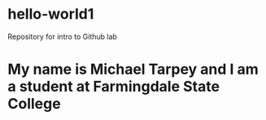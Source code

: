 # hello-world1
Repository for intro to Github lab
# My name is Michael Tarpey and I am a student at Farmingdale State College
